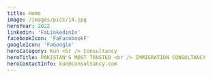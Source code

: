```yaml
---
title: Home
image: /images/pics/14.jpg
heroYear: 2022
linkedin: 'FaLinkedinIn'
facebookIcon: 'FaFacebookF'
googleIcon: 'FaGoogle'
heroCategory: Kun <br /> Consultancy
heroTitle: PAKISTAN'S MOST TRUSTED <br /> IMMIGRATION CONSULTANCY
heroContactInfo: kun@consultancy.com
---
```

